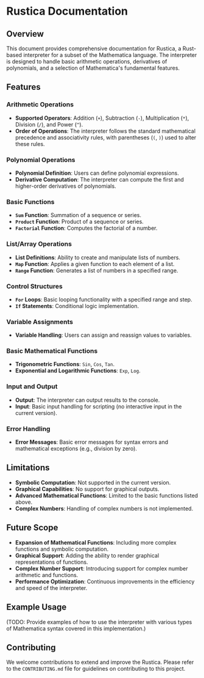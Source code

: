 # Rustica Documentation

## Overview

This document provides comprehensive documentation for Rustica, a Rust-based interpreter for a subset of the Mathematica language. The interpreter is designed to handle basic arithmetic operations, derivatives of polynomials, and a selection of Mathematica's fundamental features.

## Features

### Arithmetic Operations

- **Supported Operators**: Addition (`+`), Subtraction (`-`), Multiplication (`*`), Division (`/`), and Power (`^`).
- **Order of Operations**: The interpreter follows the standard mathematical precedence and associativity rules, with parentheses (`(`, `)`) used to alter these rules.

### Polynomial Operations

- **Polynomial Definition**: Users can define polynomial expressions.
- **Derivative Computation**: The interpreter can compute the first and higher-order derivatives of polynomials.

### Basic Functions

- **`Sum` Function**: Summation of a sequence or series.
- **`Product` Function**: Product of a sequence or series.
- **`Factorial` Function**: Computes the factorial of a number.

### List/Array Operations

- **List Definitions**: Ability to create and manipulate lists of numbers.
- **`Map` Function**: Applies a given function to each element of a list.
- **`Range` Function**: Generates a list of numbers in a specified range.

### Control Structures

- **`For` Loops**: Basic looping functionality with a specified range and step.
- **`If` Statements**: Conditional logic implementation.

### Variable Assignments

- **Variable Handling**: Users can assign and reassign values to variables.

### Basic Mathematical Functions

- **Trigonometric Functions**: `Sin`, `Cos`, `Tan`.
- **Exponential and Logarithmic Functions**: `Exp`, `Log`.

### Input and Output

- **Output**: The interpreter can output results to the console.
- **Input**: Basic input handling for scripting (no interactive input in the current version).

### Error Handling

- **Error Messages**: Basic error messages for syntax errors and mathematical exceptions (e.g., division by zero).

## Limitations

- **Symbolic Computation**: Not supported in the current version.
- **Graphical Capabilities**: No support for graphical outputs.
- **Advanced Mathematical Functions**: Limited to the basic functions listed above.
- **Complex Numbers**: Handling of complex numbers is not implemented.

## Future Scope

- **Expansion of Mathematical Functions**: Including more complex functions and symbolic computation.
- **Graphical Support**: Adding the ability to render graphical representations of functions.
- **Complex Number Support**: Introducing support for complex number arithmetic and functions.
- **Performance Optimization**: Continuous improvements in the efficiency and speed of the interpreter.

## Example Usage

(TODO: Provide examples of how to use the interpreter with various types of Mathematica syntax covered in this implementation.)

## Contributing

We welcome contributions to extend and improve the Rustica. Please refer to the `CONTRIBUTING.md` file for guidelines on contributing to this project.

